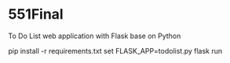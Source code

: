 # 551Final
 
To Do List web application with Flask base on Python

pip install -r requirements.txt
set FLASK_APP=todolist.py 
flask run
